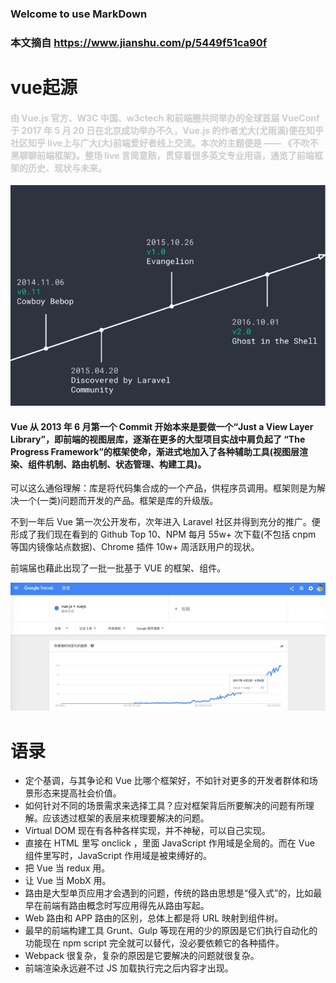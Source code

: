 ### Welcome to use MarkDown
### 本文摘自 https://www.jianshu.com/p/5449f51ca90f
#  vue起源
#### <font color="#ccc"> 由 Vue.js 官方、W3C 中国、w3ctech 和前端圈共同举办的全球首届 VueConf 于 2017 年 5 月 20 日在北京成功举办不久，Vue.js 的作者尤大(尤雨溪)便在知乎社区知乎 live上与广大(大)前端爱好者线上交流。本次的主题便是 —— 《不吹不黑聊聊前端框架》。整场 live 言简意赅，贯穿着很多英文专业用语，通览了前端框架的历史、现状与未来。</font>

<div style="align:center">

![alt text](./imgages/01.png "Title")

</div>

#### Vue 从 2013 年 6 月第一个 Commit 开始本来是要做一个“Just a View Layer Library”，即前端的视图层库，逐渐在更多的大型项目实战中肩负起了 “The Progress Framework”的框架使命，渐进式地加入了各种辅助工具(视图层渲染、组件机制、路由机制、状态管理、构建工具)。

可以这么通俗理解：库是将代码集合成的一个产品，供程序员调用。框架则是为解决一个(一类)问题而开发的产品。框架是库的升级版。

不到一年后 Vue 第一次公开发布，次年进入 Laravel 社区并得到充分的推广。便形成了我们现在看到的 Github Top 10、NPM 每月 55w+ 次下载(不包括 cnpm 等国内镜像站点数据)、Chrome 插件 10w+ 周活跃用户的现状。

前端届也藉此出现了一批一批基于 VUE 的框架、组件。

![alt text](./imgages/02.png "Title")
# 语录
* 定个基调，与其争论和 Vue 比哪个框架好，不如针对更多的开发者群体和场景形态来提高社会价值。
* 如何针对不同的场景需求来选择工具？应对框架背后所要解决的问题有所理解。应该透过框架的表层来梳理要解决的问题。
* Virtual DOM 现在有各种各样实现，并不神秘，可以自己实现。
* 直接在 HTML 里写 onclick ，里面 JavaScript 作用域是全局的。而在 Vue 组件里写时，JavaScript 作用域是被束缚好的。
* 把 Vue 当 redux 用。
* 让 Vue 当 MobX 用。
* 路由是大型单页应用才会遇到的问题，传统的路由思想是“侵入式”的，比如最早在前端有路由概念时写应用得先从路由写起。
* Web 路由和 APP 路由的区别，总体上都是将 URL 映射到组件树。
* 最早的前端构建工具 Grunt、Gulp 等现在用的少的原因是它们执行自动化的功能现在 npm script 完全就可以替代，没必要依赖它的各种插件。
* Webpack 很复杂，复杂的原因是它要解决的问题就很复杂。
* 前端渲染永远避不过 JS 加载执行完之后内容才出现。


